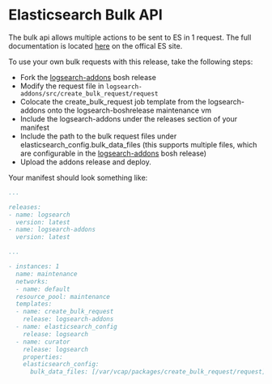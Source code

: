 # Elasticsearch Bulk API

The bulk api allows multiple actions to be sent to ES in 1 request. The full documentation is located [here](https://www.elastic.co/guide/en/elasticsearch/reference/current/docs-bulk.html) on the offical ES site.

To use your own bulk requests with this release, take the following steps:

  * Fork the [logsearch-addons](https://github.com/logsearch/example-logsearch-addon-boshrelease) bosh release
  * Modify the request file in `logsearch-addons/src/create_bulk_request/request`
  * Colocate the create_bulk_request job template from the logsearch-addons onto the logsearch-boshrelease maintenance vm
  * Include the logsearch-addons under the releases section of your manifest
  * Include the path to the bulk request files under elasticsearch_config.bulk_data_files (this supports multiple files, which are configurable in the [logsearch-addons](https://github.com/logsearch/example-logsearch-addon-boshrelease) bosh release)
  * Upload the addons release and deploy.

Your manifest should look something like:

```yaml
...

releases:
- name: logsearch
  version: latest
- name: logsearch-addons
  version: latest

...

- instances: 1
  name: maintenance
  networks:
  - name: default
  resource_pool: maintenance
  templates:
  - name: create_bulk_request
    release: logsearch-addons
  - name: elasticsearch_config
    release: logsearch
  - name: curator
    release: logsearch
	properties:
    elasticsearch_config:
      bulk_data_files: [/var/vcap/packages/create_bulk_request/request]

```
